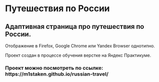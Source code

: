 <h1>Путешествия по России</h1>


<h2>Адаптивная страница про путешествия по России.</h2>

Отображение в Firefox, Google Chrome или Yandex Browser однотипно.

Проект создан в процессе обучения верстке на Яндекс Практикуме.


<h3>Проект можно посмотреть по ссылке: https://m1staken.github.io/russian-travel/</h3>


